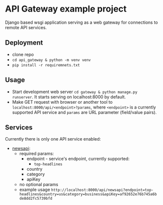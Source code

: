# API Gateway example project
Django based wsgi application serving as a web gateway for connections to remote API services.

## Deployment
* clone repo
* `cd api_gateway & python -m venv venv`
* `pip install -r requiremnets.txt`

## Usage
* Start development web server `cd gateway & python manage.py runserver`. 
It starts serving on localhost:8000 by default.
* Make GET request with browser or another tool to `localhost:8000/api/<endpoint>?params`, 
where `<endpoint>` is a currently supported API service and `params` are URL parameter (field/value pairs).

## Services
Currently there is only one API service enabled:
* [newsapi](newsapi.org):
  * required params:
    * endpoint - service's endpoint, currently supported:
      * `top-headlines`
    * country
    * category
    * apiKey
  * no optional params
  * example usage `http://localhost:8000/api/newsapi?endpoint=top-headlines&country=us&category=business&apiKey=af92652e76b745a6bde8dd2fc5739bfd`
